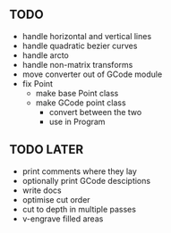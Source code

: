 ## TODO
- handle horizontal and vertical lines
- handle quadratic bezier curves
- handle arcto
- handle non-matrix transforms
- move converter out of GCode module
- fix Point
  - make base Point class
  - make GCode point class
    - convert between the two
    - use in Program

## TODO LATER
- print comments where they lay
- optionally print GCode desciptions
- write docs
- optimise cut order
- cut to depth in multiple passes
- v-engrave filled areas
